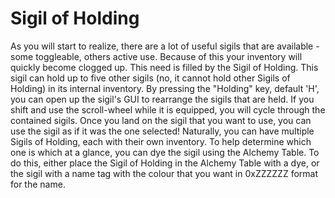 # Sigil of Holding

As you will start to realize, there are a lot of useful sigils that are available - some toggleable, others active use. Because of this your inventory will quickly become clogged up. This need is filled by the Sigil of Holding.
This sigil can hold up to five other sigils (no, it cannot hold other Sigils of Holding) in its internal inventory. By pressing the "Holding" key, default 'H', you can open up the sigil's GUI to rearrange the sigils that are held. If you shift and use the scroll-wheel while it is equipped, you will cycle through the contained sigils. Once you land on the sigil that you want to use, you can use the sigil as if it was the one selected!
Naturally, you can have multiple Sigils of Holding, each with their own inventory. To help determine which one is which at a glance, you can dye the sigil using the Alchemy Table. To do this, either place the Sigil of Holding in the Alchemy Table with a dye, or the sigil with a name tag with the colour that you want in 0xZZZZZZ format for the name.
